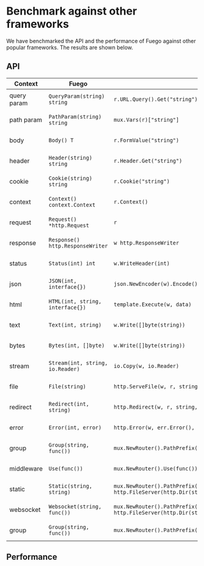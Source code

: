 # Benchmark against other frameworks

We have benchmarked the API and the performance of Fuego against other popular
frameworks. The results are shown below.

## API

| Context     | Fuego                            | net/http                                                                                                  | gin                                | echo                               | fasthttp                              | fastapi                                         | nestJS                                                           |
| ----------- | -------------------------------- | --------------------------------------------------------------------------------------------------------- | ---------------------------------- | ---------------------------------- | ------------------------------------- | ----------------------------------------------- | ---------------------------------------------------------------- |
| query param | `QueryParam(string) string`      | `r.URL.Query().Get("string")`                                                                             | `c.Query("string")`                | `c.QueryParam("string")`           | `c.QueryArgs().Peek("string")`        | `@app.get("/string") def string(string: str):`  | `@Get("/string") string(@QueryParam("string") string: string):`  |
| path param  | `PathParam(string) string`       | `mux.Vars(r)["string"]`                                                                                   | `c.Param("string")`                | `c.Param("string")`                | `c.Param("string")`                   | `@app.get("/string") def string(string: str):`  | `@Get("/string") string(@Param("string") string: string):`       |
| body        | `Body() T`                       | `r.FormValue("string")`                                                                                   | `c.PostForm("string")`             | `c.FormValue("string")`            | `c.PostArgs().Peek("string")`         | `@app.post("/string") def string(string: str):` | `@Post("/string") string(@BodyParam("string") string: string):`  |
| header      | `Header(string) string`          | `r.Header.Get("string")`                                                                                  | `c.GetHeader("string")`            | `c.Request().Header.Get("string")` | `c.Request().Header.Peek("string")`   | `@app.get("/string") def string(string: str):`  | `@Get("/string") string(@HeaderParam("string") string: string):` |
| cookie      | `Cookie(string) string`          | `r.Cookie("string")`                                                                                      | `c.GetCookie("string")`            | `c.Cookie("string")`               | `c.Request().Header.Cookie("string")` | `@app.get("/string") def string(string: str):`  | `@Get("/string") string(@CookieParam("string") string: string):` |
| context     | `Context() context.Context`      | `r.Context()`                                                                                             | `c.Request.Context()`              | `c.Request().Context()`            | `c.Request().Ctx()`                   | `@app.get("/string") def string(string: str):`  | `@Get("/string") string(@Context() ctx: Context):`               |
| request     | `Request() *http.Request`        | `r`                                                                                                       | `c.Request()`                      | `c.Request()`                      | `c.Request()`                         | `@app.get("/string") def string(string: str):`  | `@Get("/string") string(@Request() req: Request):`               |
| response    | `Response() http.ResponseWriter` | `w http.ResponseWriter`                                                                                   | `c.Writer`                         | `c.Response().Writer`              | `c.Response().BodyWriter()`           | `@app.get("/string") def string(string: str):`  | `@Get("/string") string(@Response() res: Response):`             |
| status      | `Status(int) int`                | `w.WriteHeader(int)`                                                                                      | `c.Writer.WriteHeader(int)`        | `c.Writer.WriteHeader(int)`        | `c.Response().SetStatusCode(int)`     | `@app.get("/string") def string(string: str):`  | `@Get("/string") string(@Status() status: Status):`              |
| json        | `JSON(int, interface{})`         | `json.NewEncoder(w).Encode()`                                                                             | `c.JSON(int, interface{})`         | `c.JSON(int, interface{})`         | `c.JSON(int, interface{})`            | `@app.get("/string") def string(string: str):`  | `@Get("/string") string(@JSON() json: JSON):`                    |
| html        | `HTML(int, string, interface{})` | `template.Execute(w, data)`                                                                               | `c.HTML(int, string, interface{})` | `c.HTML(int, string, interface{})` | `c.HTML(int, string, interface{})`    | `@app.get("/string") def string(string: str):`  | `@Get("/string") string(@HTML() html: HTML):`                    |
| text        | `Text(int, string)`              | `w.Write([]byte(string))`                                                                                 | `c.String(int, string)`            | `c.String(int, string)`            | `c.WriteString(string)`               | `@app.get("/string") def string(string: str):`  | `@Get("/string") string(@Text() text: Text):`                    |
| bytes       | `Bytes(int, []byte)`             | `w.Write([]byte(string))`                                                                                 | `c.Data(int, string, []byte)`      | `c.Data(int, string, []byte)`      | `c.Write([]byte(string))`             | `@app.get("/string") def string(string: str):`  | `@Get("/string") string(@Bytes() bytes: Bytes):`                 |
| stream      | `Stream(int, string, io.Reader)` | `io.Copy(w, io.Reader)`                                                                                   | `c.Stream(int, string, io.Reader)` | `c.Stream(int, string, io.Reader)` | `c.Stream(int, string, io.Reader)`    | `@app.get("/string") def string(string: str):`  | `@Get("/string") string(@Stream() stream: Stream):`              |
| file        | `File(string)`                   | `http.ServeFile(w, r, string)`                                                                            | `c.File(string)`                   | `c.File(string)`                   | `c.File(string)`                      | `@app.get("/string") def string(string: str):`  | `@Get("/string") string(@File() file: File):`                    |
| redirect    | `Redirect(int, string)`          | `http.Redirect(w, r, string, int)`                                                                        | `c.Redirect(int, string)`          | `c.Redirect(int, string)`          | `c.Redirect(int, string)`             | `@app.get("/string") def string(string: str):`  | `@Get("/string") string(@Redirect() redirect: Redirect):`        |
| error       | `Error(int, error)`              | `http.Error(w, err.Error(), int)`                                                                         | `c.Error(err)`                     | `c.Error(err)`                     | `c.Error(err)`                        | `@app.get("/string") def string(string: str):`  | `@Get("/string") string(@Error() error: Error):`                 |
| group       | `Group(string, func())`          | `mux.NewRouter().PathPrefix(string).Subrouter()`                                                          | `c.Group(string, func())`          | `c.Group(string, func())`          | `c.Group(string, func())`             | `@app.get("/string") def string(string: str):`  | `@Get("/string") string(@Group() group: Group):`                 |
| middleware  | `Use(func())`                    | `mux.NewRouter().Use(func())`                                                                             | `c.Use(func())`                    | `c.Use(func())`                    | `c.Use(func())`                       | `@app.get("/string") def string(string: str):`  | `@Get("/string") string(@Use() use: Use):`                       |
| static      | `Static(string, string)`         | `mux.NewRouter().PathPrefix(string).Handler(http.StripPrefix(string, http.FileServer(http.Dir(string))))` | `c.Static(string, string)`         | `c.Static(string, string)`         | `c.Static(string, string)`            | `@app.get("/string") def string(string: str):`  | `@Get("/string") string(@Static() static: Static):`              |
| websocket   | `Websocket(string, func())`      | `mux.NewRouter().PathPrefix(string).Handler(http.StripPrefix(string, http.FileServer(http.Dir(string))))` | `c.Websocket(string, func())`      | `c.Websocket(string, func())`      | `c.Websocket(string, func())`         | `@app.get("/string") def string(string: str):`  | `@Get("/string") string(@Websocket() websocket: Websocket):`     |
| group       | `Group(string, func())`          | `mux.NewRouter().PathPrefix(string).Subrouter()`                                                          | `c.Group(string, func())`          | `c.Group(string, func())`          | `c.Group(string, func())`             | `@app.get("/string") def string(string: str):`  | `@Get("/string") string(@Group() group: Group):`                 |

## Performance

